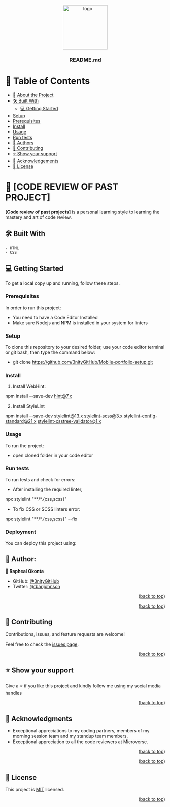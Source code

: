 <a name="readme-top"></a>



<div align="center">

  <img src="https://github.com/microverseinc/readme-template/blob/master/murple_logo.png" alt="logo" width="140" height="auto" />
  <br/>

  <h3><b>README.md</b></h3>

</div>



# 📗 Table of Contents

- [📖 About the Project](#about-project)
 - [🛠 Built With](#built-with)
      - [💻 Getting Started](#getting-started)
  - [Setup](#setup)
  - [Prerequisites](#prerequisites)
  - [Install](#install)
  - [Usage](#usage)
  - [Run tests](#run-tests)
  - [👥 Authors](#authors)
- [🤝 Contributing](#contributing)
- [⭐️ Show your support](#support)
- [🙏 Acknowledgements](#acknowledgements)
- [📝 License](#license)


# 📖 [CODE REVIEW OF PAST PROJECT] <a name="about-project"></a>


**[Code review of past projects]** is a  personal learning style to learning the mastery and art of code review.

## 🛠 Built With <a name="built-with"></a>
    - HTML
    - CSS
## 💻 Getting Started <a name="getting-started"></a>  

To get a local copy up and running, follow these steps.

### Prerequisites

In order to run this project:
- You need to have a Code Editor Installed
- Make sure Nodejs and NPM is installed in your system for linters

### Setup

To clone this repository to your desired folder, use your code editor terminal or git bash, then type the command below:

- git clone https://github.com/3nityGitHub/Mobile-portfolio-setup.git



### Install

1. Install WebHint:

npm install --save-dev hint@7.x

2. Install StyleLint

npm install --save-dev stylelint@13.x stylelint-scss@3.x stylelint-config-standard@21.x stylelint-csstree-validator@1.x 


### Usage

To run the project:

- open cloned folder in your code editor

### Run tests

To run tests and check for errors:
- After installing the required linter,

npx stylelint "**/*.{css,scss}"

- To fix CSS or SCSS linters error:

npx stylelint "**/*.{css,scss}" --fix


### Deployment

You can deploy this project using:

## 👥 Author: <a name="authors"></a>


👤 **Rapheal Okonta**

- GitHub: [@3nityGitHub](https://github.com/3nityGitHub)
- Twitter: [@tbarijohnson](https://twitter.com/tbarijohnson)



<p align="right">(<a href="#readme-top">back to top</a>)</p>


<p align="right">(<a href="#readme-top">back to top</a>)</p>


## 🤝 Contributing <a name="contributing"></a>

Contributions, issues, and feature requests are welcome!

Feel free to check the [issues page](../../issues/).

<p align="right">(<a href="#readme-top">back to top</a>)</p>


## ⭐️ Show your support <a name="support"></a>


Give a ⭐️ if you like this project and kindly follow me using my social media handles

<p align="right">(<a href="#readme-top">back to top</a>)</p>



## 🙏 Acknowledgments <a name="acknowledgements"></a>

- Exceptional appreciations to my coding partners, members of my morning session team and my standup team members.
- Exceptional appreciation to all the code reviewers at Microverse.


<p align="right">(<a href="#readme-top">back to top</a>)</p>

<p align="right">(<a href="#readme-top">back to top</a>)</p>


## 📝 License <a name="license"></a>

This project is [MIT](./LICENSE) licensed.

<p align="right">(<a href="#readme-top">back to top</a>)</p>
